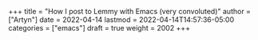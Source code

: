 +++
title = "How I post to Lemmy with Emacs (very convoluted)"
author = ["Artyn"]
date = 2022-04-14
lastmod = 2022-04-14T14:57:36-05:00
categories = ["emacs"]
draft = true
weight = 2002
+++
